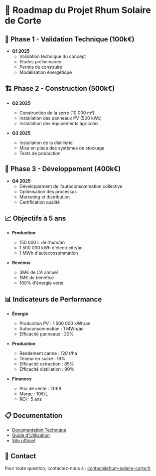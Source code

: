 # 📅 Roadmap du Projet Rhum Solaire de Corte

## 🚀 Phase 1 - Validation Technique (100k€)

- **Q1 2025**
  - Validation technique du concept
  - Études préliminaires
  - Permis de construire
  - Modélisation énergétique

## 🏗️ Phase 2 - Construction (500k€)

- **Q2 2025**
  - Construction de la serre (10 000 m²)
  - Installation des panneaux PV (500 kWc)
  - Installation des équipements agricoles

- **Q3 2025**
  - Installation de la distillerie
  - Mise en place des systèmes de stockage
  - Tests de production

## 🌱 Phase 3 - Développement (400k€)

- **Q4 2025**
  - Développement de l'autoconsommation collective
  - Optimisation des processus
  - Marketing et distribution
  - Certification qualité

## 📈 Objectifs à 5 ans

- **Production**
  - 150 000 L de rhum/an
  - 1 500 000 kWh d'électricité/an
  - 1 MWh d'autoconsommation

- **Revenus**
  - 3M€ de CA annuel
  - 1M€ de bénéfice
  - 100% d'énergie verte

## 📊 Indicateurs de Performance

- **Énergie**
  - Production PV : 1 500 000 kWh/an
  - Autoconsommation : 1 MWh/an
  - Efficacité panneaux : 20%

- **Production**
  - Rendement canne : 120 t/ha
  - Teneur en sucre : 18%
  - Efficacité extraction : 85%
  - Efficacité distillation : 90%

- **Finances**
  - Prix de vente : 20€/L
  - Marge : 10€/L
  - ROI : 5 ans

## 📋 Documentation

- [Documentation Technique](docs/technical.md)
- [Guide d'Utilisation](docs/user_guide.md)
- [Site officiel](https://rhum-solaire-corte.fr)

## 📧 Contact

Pour toute question, contactez-nous à : contact@rhum-solaire-corte.fr
